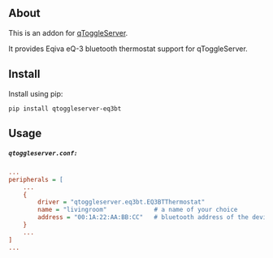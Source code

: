 ## About

This is an addon for [qToggleServer](https://github.com/qtoggle/qtoggleserver).

It provides Eqiva eQ-3 bluetooth thermostat support for qToggleServer.


## Install

Install using pip:

    pip install qtoggleserver-eq3bt


## Usage

##### `qtoggleserver.conf:`
``` ini
...
peripherals = [
    ...
    {
        driver = "qtoggleserver.eq3bt.EQ3BTThermostat"
        name = "livingroom"             # a name of your choice
        address = "00:1A:22:AA:BB:CC"   # bluetooth address of the device
    }
    ...
]
...
```
